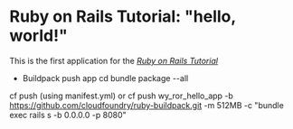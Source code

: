 # Ruby on Rails Tutorial: "hello, world!"

This is the first application for the
[*Ruby on Rails Tutorial*](http://www.railstutorial.org/)


* Buildpack push app
cd <your app dir>
bundle package --all

cf push (using manifest.yml)
or
cf push wy_ror_hello_app -b https://github.com/cloudfoundry/ruby-buildpack.git  -m 512MB -c "bundle exec rails s -b 0.0.0.0 -p 8080" 